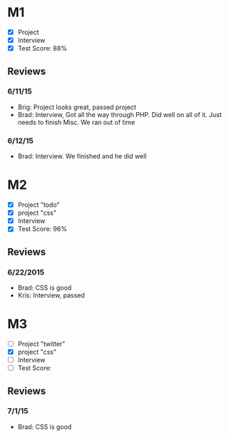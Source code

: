 # M1

- [x] Project 
- [x] Interview
- [x] Test Score: 88%

## Reviews

### 6/11/15

- Brig: Project looks great, passed project
- Brad: Interview, Got all the way through PHP. Did well on all of it. Just needs to finish Misc. We ran out of time

### 6/12/15

- Brad: Interview. We finished and he did well

# M2

- [x] Project "todo"
- [x] project "css"
- [x] Interview
- [x] Test Score: 96%

## Reviews

### 6/22/2015
- Brad: CSS is good
- Kris: Interview, passed


# M3

- [ ] Project "twitter"
- [x] project "css"
- [ ] Interview
- [ ] Test Score: 

## Reviews

### 7/1/15
- Brad: CSS is good
